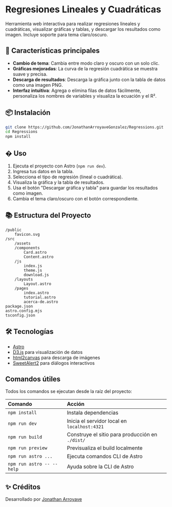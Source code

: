  # Regresiones Lineales y Cuadráticas

 Herramienta web interactiva para realizar regresiones lineales y cuadráticas, visualizar gráficas y tablas, y descargar los resultados como imagen. Incluye soporte para tema claro/oscuro.

 ## 🚀 Características principales

 - **Cambio de tema**: Cambia entre modo claro y oscuro con un solo clic.
 - **Gráficas mejoradas**: La curva de la regresión cuadrática se muestra suave y precisa.
 - **Descarga de resultados**: Descarga la gráfica junto con la tabla de datos como una imagen PNG.
 - **Interfaz intuitiva**: Agrega o elimina filas de datos fácilmente, personaliza los nombres de variables y visualiza la ecuación y el R².

 ## 📦 Instalación

 ```sh
 git clone https://github.com/JonathanArroyaveGonzalez/Regressions.git
 cd Regressions
 npm install
 ```

 ## �️ Uso

 1. Ejecuta el proyecto con Astro (`npm run dev`).
 2. Ingresa tus datos en la tabla.
 3. Selecciona el tipo de regresión (lineal o cuadrática).
 4. Visualiza la gráfica y la tabla de resultados.
 5. Usa el botón "Descargar gráfica y tabla" para guardar los resultados como imagen.
 6. Cambia el tema claro/oscuro con el botón correspondiente.

 ## 📚 Estructura del Proyecto

 ```text
 /public
	 favicon.svg
 /src
	 /assets
	 /components
		 Card.astro
		 Content.astro
	 /js
		 index.js
		 theme.js
		 download.js
	 /layouts
		 Layout.astro
	 /pages
		 index.astro
		 tutorial.astro
		 acerca-de.astro
 package.json
 astro.config.mjs
 tsconfig.json
 ```

 ## 🛠️ Tecnologías

 - [Astro](https://astro.build/)
 - [D3.js](https://d3js.org/) para visualización de datos
 - [html2canvas](https://html2canvas.hertzen.com/) para descarga de imágenes
 - [SweetAlert2](https://sweetalert2.github.io/) para diálogos interactivos

 ## Comandos útiles

 Todos los comandos se ejecutan desde la raíz del proyecto:

 | Comando                   | Acción                                           |
 | :------------------------ | :----------------------------------------------- |
 | `npm install`             | Instala dependencias                            |
 | `npm run dev`             | Inicia el servidor local en `localhost:4321`     |
 | `npm run build`           | Construye el sitio para producción en `./dist/`  |
 | `npm run preview`         | Previsualiza el build localmente                 |
 | `npm run astro ...`       | Ejecuta comandos CLI de Astro                    |
 | `npm run astro -- --help` | Ayuda sobre la CLI de Astro                     |

 ## ✨ Créditos

 Desarrollado por [Jonathan Arroyave](https://github.com/JonathanArroyaveGonzalez)

